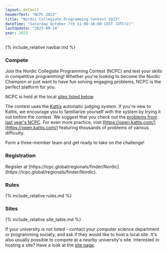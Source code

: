 ```yaml
---
layout: default
headerText: "NCPC 2023"
title: "Nordic Collegiate Programming Contest 2023"
dateTime: "Saturday October 7th 11:00-16:00 CEST (UTC+2)"
lastUpdate: "2023-09-14"
year: 2023
---
```

{% include_relative navbar.md %}

<div class="bar">
  <h3>Compete</h3>
</div>

Join the Nordic Collegiate Programming Contest (NCPC) and test your skills in competitive programming! Whether you're looking to become the Nordic Champion or just want to have fun solving engaging problems, NCPC is the perfect platform for you.

NCPC is held at the local [sites listed below](#sites).

The contest uses the [Kattis](https://kattis.com) automatic judging system. If you're new to Kattis, we encourage you to familiarize yourself with the system by trying it out before the contest. We suggest that you check out the [problems from last year's NCPC](https://ncpc22.kattis.com/problems). For even more practice, visit [https://open.kattis.com/](https://open.kattis.com/) featuring thousands of problems of various difficulty.

Form a three-member team and get ready to take on the challenge!

<div class="bar">
  <a name="registration"></a>
  <h3>Registration</h3>
</div>
Register at [https://icpc.global/regionals/finder/Nordic](https://icpc.global/regionals/finder/Nordic).

<div class="bar">
  <a name="rules"></a>
  <h3>Rules</h3>
</div>

{% include_relative rules.md %}


<div class="bar">
  <a name="sites"></a>
  <h3>Sites</h3>
</div>

{% include_relative site_table.md %}

If your university is not listed - contact your computer science department or programming society, and ask if they would like to host a local site. It's also usually possible to compete at a nearby university's site. Interested in hosting a site? Have a look at the [site page](/ncpc2023/sites).